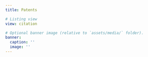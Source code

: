 ```yaml
---
title: Patents

# Listing view
view: citation

# Optional banner image (relative to `assets/media/` folder).
banner:
  caption: ''
  image: ''
---
```

